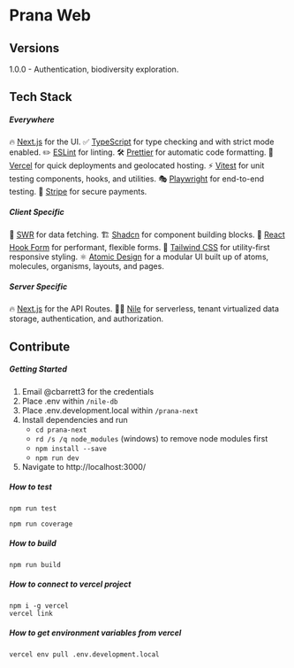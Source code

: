 # Prana Web

## Versions
1.0.0 - Authentication, biodiversity exploration.

## Tech Stack

##### Everywhere
🔥 [Next.js](https://nextjs.org) for the UI.
✅ [TypeScript](https://www.typescriptlang.org) for type checking and with strict mode enabled.
✏️ [ESLint](https://eslint.org) for linting.
🛠 [Prettier](https://prettier.io) for automatic code formatting.
🚀 [Vercel](https://vercel.com/) for quick deployments and geolocated hosting.
⚡ [Vitest](https://vitest.dev/) for unit testing components, hooks, and utilities.
🎭 [Playwright](https://playwright.dev/) for end-to-end testing.
💸 [Stripe](https://stripe.com/) for secure payments.

##### Client Specific
🐶 [SWR](https://swr.vercel.app/) for data fetching.
🏗️ [Shadcn](https://ui.shadcn.com/) for component building blocks.
📝 [React Hook Form](https://www.react-hook-form.com/) for performant, flexible forms.
🎨 [Tailwind CSS](https://tailwindcss.com) for utility-first responsive styling.
⚛️ [Atomic Design](https://atomicdesign.bradfrost.com/chapter-2/) for a modular UI built up of atoms, molecules, organisms, layouts, and pages.

##### Server Specific
🔥 [Next.js](https://nextjs.org) for the API Routes.
🚣‍♀️ [Nile](https://www.thenile.dev/) for serverless, tenant virtualized data storage, authentication, and authorization.


## Contribute

##### Getting Started

1. Email @cbarrett3 for the credentials
2. Place .env within `/nile-db`
3. Place .env.development.local within `/prana-next`
4. Install dependencies and run
   - `cd prana-next`
   - `rd /s /q node_modules` (windows) to remove node modules first
   - `npm install --save`
   - `npm run dev`
5. Navigate to http://localhost:3000/

##### How to test
```
npm run test
```
```
npm run coverage
```

##### How to build
```
npm run build
```

##### How to connect to vercel project
```
npm i -g vercel
vercel link
```

##### How to get environment variables from vercel
```
vercel env pull .env.development.local
```
